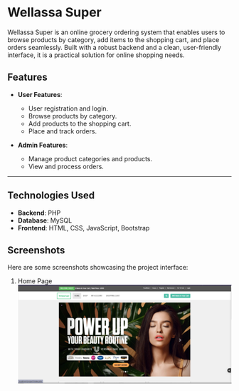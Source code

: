 # Wellassa Super
Wellassa Super is an online grocery ordering system that enables users to browse products by category, add items to the shopping cart, and place orders seamlessly.
Built with a robust backend and a clean, user-friendly interface, it is a practical solution for online shopping needs.

## Features
- **User Features**:
  - User registration and login.
  - Browse products by category.
  - Add products to the shopping cart.
  - Place and track orders.

- **Admin Features**:
  - Manage product categories and products.
  - View and process orders.

---

## Technologies Used
- **Backend**: PHP
- **Database**: MySQL
- **Frontend**: HTML, CSS, JavaScript, Bootstrap

## Screenshots
Here are some screenshots showcasing the project interface:
1. Home Page
   ![image alt](https://github.com/chathuraDeshan/Online_Grocery_Ordering_System/blob/ed3ccf2b91fb4b6a57013833cd09c7ec703fd48c/Untitled.png)
